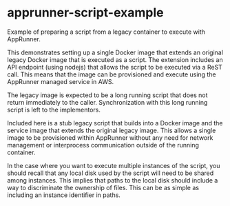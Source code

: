 # apprunner-script-example
Example of preparing a script from a legacy container to execute with AppRunner.

This demonstrates setting up a single Docker image that extends an
original legacy Docker image that is executed as a script.  The
extension includes an API endpoint (using nodejs) that allows the
script to be executed via a ReST call.  This means that the image
can be provisioned and execute using the AppRunner managed service in AWS.

The legacy image is expected to be a long running script that does
not return immediately to the caller.  Synchronization with this
long running script is left to the implementors.

Included here is a stub legacy script that builds into a Docker
image and the service image that extends the original legacy
image.  This allows a single image to be provisioned within
AppRunner without any need for network management or interprocess
communication outside of the running container.

In the case where you want to execute multiple instances of the
script, you should recall that any local disk used by the script
will need to be shared among instances.  This implies that paths
to the local disk should include a way to discriminate the
ownership of files.  This can be as simple as including an
instance identifier in paths.
